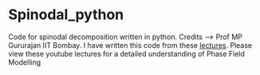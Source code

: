 # Spinodal_python
Code for spinodal decomposition written in python. Credits --> Prof MP Gururajan IIT Bombay. I have written this code from these [lectures](https://www.youtube.com/playlist?list=PLyAZSyX8Qy5CdrcvZp0z2K6s3OZuHjh8g). Please view these youtube lectures for a detailed understanding of Phase Field Modelling 
